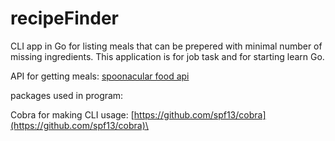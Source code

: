 # recipeFinder

CLI app in Go for listing meals that can be prepered with minimal number of missing ingredients.
This application is for job task and for starting learn Go.

API for getting meals: [spoonacular food api](https://spoonacular.com/food-api)

packages used in program:

Cobra for making CLI usage: [https://github.com/spf13/cobra](https://github.com/spf13/cobra)\
